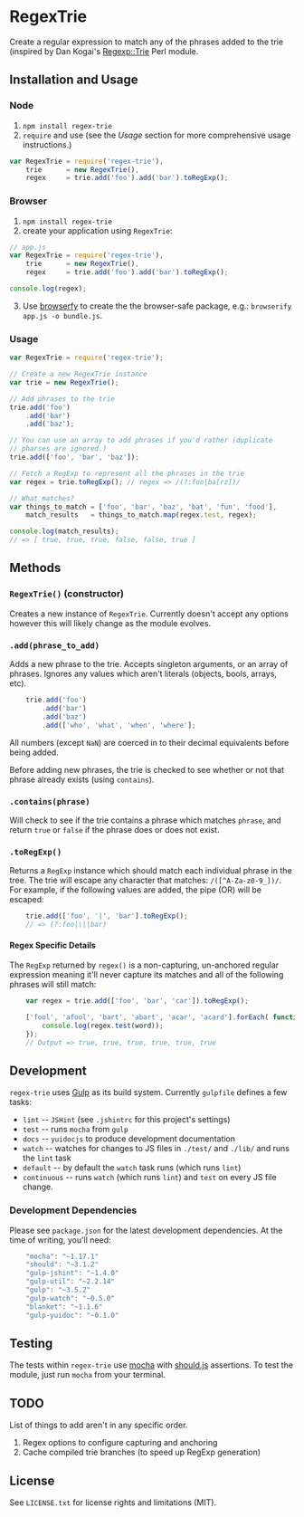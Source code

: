 # RegexTrie
Create a regular expression to match any of the phrases added to the trie (inspired by Dan Kogai's [Regexp::Trie](http://search.cpan.org/~dankogai/Regexp-Trie-0.02/lib/Regexp/Trie.pm) Perl module.

## Installation and Usage

### Node

1. `npm install regex-trie`
2. `require` and use (see the *Usage* section for more comprehensive usage instructions.)
```javascript
var RegexTrie = require('regex-trie'),
    trie      = new RegexTrie(),
    regex     = trie.add('foo').add('bar').toRegExp();
```

### Browser
1. `npm install regex-trie`
2. create your application using `RegexTrie`:
```javascript
// app.js
var RegexTrie = require('regex-trie'),
    trie      = new RegexTrie(),
    regex     = trie.add('foo').add('bar').toRegExp();

console.log(regex);
```
3. Use [browserfy](https://github.com/substack/node-browserify) to create the
   the browser-safe package, e.g.: `browserify app.js -o bundle.js`.

### Usage
```javascript
var RegexTrie = require('regex-trie');

// Create a new RegexTrie instance
var trie = new RegexTrie();

// Add phrases to the trie
trie.add('foo')
    .add('bar')
    .add('baz');

// You can use an array to add phrases if you'd rather (duplicate
// pharses are ignored.)
trie.add(['foo', 'bar', 'baz']);

// Fetch a RegExp to represent all the phrases in the trie
var regex = trie.toRegExp(); // regex => /(?:foo|ba[rz])/

// What matches?
var things_to_match = ['foo', 'bar', 'baz', 'bat', 'fun', 'food'],
    match_results   = things_to_match.map(regex.test, regex);

console.log(match_results);
// => [ true, true, true, false, false, true ]
```

## Methods

### `RegexTrie()` (constructor)

Creates a new instance of `RegexTrie`. Currently doesn't accept any options
however this will likely change as the module evolves.

### `.add(phrase_to_add)`

Adds a new phrase to the trie. Accepts singleton arguments, or an array of
phrases. Ignores any values which aren't literals (objects, bools, arrays,
etc).

```javascript
    trie.add('foo')
        .add('bar')
        .add('baz')
        .add(['who', 'what', 'when', 'where'];
```

All numbers (except `NaN`) are coerced in to their decimal equivalents before
being added.

Before adding new phrases, the trie is checked to see whether or not that
phrase already exists (using `contains`).

### `.contains(phrase)`

Will check to see if the trie contains a phrase which matches `phrase`, and
return `true` or `false` if the phrase does or does not exist.

### `.toRegExp()`

Returns a `RegExp` instance which should match each individual phrase in the
tree. The trie will escape any character that matches: `/([^A-Za-z0-9_])/`. For
example, if the following values are added, the pipe (OR) will be escaped:

```javascript
    trie.add(['foo', '|', 'bar'].toRegExp();
    // => (?:foo|\||bar)
```

#### Regex Specific Details

The `RegExp` returned by `regex()` is a non-capturing, un-anchored regular
expression meaning it'll never capture its matches and all of the following
phrases will still match:

```javascript
    var regex = trie.add(['foo', 'bar', 'car']).toRegExp();

    ['fool', 'afool', 'bart', 'abart', 'acar', 'acard'].forEach( function (word) {
        console.log(regex.test(word));
    });
    // Output => true, true, true, true, true, true
```

## Development

`regex-trie` uses [Gulp](http://gulpjs.com/) as its build system. Currently
`gulpfile` defines a few tasks:

* `lint` -- `JSHint` (see `.jshintrc` for this project's settings)
* `test` -- runs `mocha` from `gulp`
* `docs` -- `yuidocjs` to produce development documentation
* `watch` -- watches for changes to JS files in `./test/` and `./lib/` and runs the `lint` task
* `default` -- by default the `watch` task runs (which runs `lint`)
* `continuous` -- runs `watch` (which runs `lint`) and `test` on every JS file change.

### Development Dependencies

Please see `package.json` for the latest development dependencies. At the time
of writing, you'll need:

```javascript
    "mocha": "~1.17.1"
    "should": "~3.1.2"
    "gulp-jshint": "~1.4.0"
    "gulp-util": "~2.2.14"
    "gulp": "~3.5.2"
    "gulp-watch": "~0.5.0"
    "blanket": "~1.1.6"
    "gulp-yuidoc": "~0.1.0"
```

## Testing

The tests within `regex-trie` use [mocha](http://visionmedia.github.io/mocha/)
with [should.js](https://github.com/visionmedia/should.js/) assertions. To test
the module, just run `mocha` from your terminal.

## TODO

List of things to add aren't in any specific order.

1. Regex options to configure capturing and anchoring
2. Cache compiled trie branches (to speed up RegExp generation)

## License

See `LICENSE.txt` for license rights and limitations (MIT).
